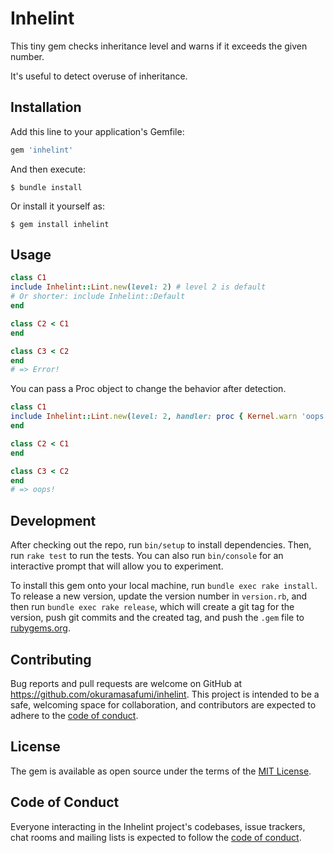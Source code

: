 # Inhelint

This tiny gem checks inheritance level and warns if it exceeds the given number.

It's useful to detect overuse of inheritance.

## Installation

Add this line to your application's Gemfile:

```ruby
gem 'inhelint'
```

And then execute:

    $ bundle install

Or install it yourself as:

    $ gem install inhelint

## Usage

```ruby
class C1
include Inhelint::Lint.new(level: 2) # level 2 is default
# Or shorter: include Inhelint::Default
end

class C2 < C1
end

class C3 < C2
end
# => Error!
```

You can pass a Proc object to change the behavior after detection.

```ruby
class C1
include Inhelint::Lint.new(level: 2, handler: proc { Kernel.warn 'oops!' })
end

class C2 < C1
end

class C3 < C2
end
# => oops!
```


## Development

After checking out the repo, run `bin/setup` to install dependencies. Then, run `rake test` to run the tests. You can also run `bin/console` for an interactive prompt that will allow you to experiment.

To install this gem onto your local machine, run `bundle exec rake install`. To release a new version, update the version number in `version.rb`, and then run `bundle exec rake release`, which will create a git tag for the version, push git commits and the created tag, and push the `.gem` file to [rubygems.org](https://rubygems.org).

## Contributing

Bug reports and pull requests are welcome on GitHub at https://github.com/okuramasafumi/inhelint. This project is intended to be a safe, welcoming space for collaboration, and contributors are expected to adhere to the [code of conduct](https://github.com/okuramasafumi/inhelint/blob/master/CODE_OF_CONDUCT.md).

## License

The gem is available as open source under the terms of the [MIT License](https://opensource.org/licenses/MIT).

## Code of Conduct

Everyone interacting in the Inhelint project's codebases, issue trackers, chat rooms and mailing lists is expected to follow the [code of conduct](https://github.com/okuramasafumi/inhelint/blob/master/CODE_OF_CONDUCT.md).
